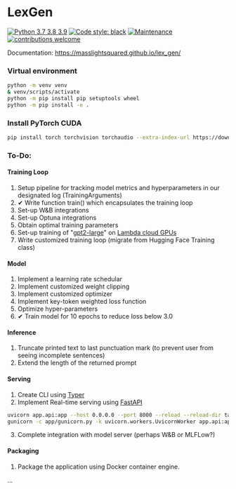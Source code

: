 # LexGen

[<img src="https://img.shields.io/badge/python-3.7%20%7C%203.8%20%7C%203.9-blue.svg" alt="Python 3.7 3.8 3.9">](https://pypi.org/project/pytorch-widedeep/)
[<img src="https://img.shields.io/badge/code%20style-black-000000.svg" alt="Code style: black">](https://github.com/psf/black)
[<img src="https://img.shields.io/badge/Maintained%3F-yes-green.svg" alt="Maintenance">](https://github.com/jrzaurin/pytorch-widedeep/graphs/commit-activity)
[<img src="https://img.shields.io/badge/contributions-welcome-brightgreen.svg?style=flat" alt="contributions welcome">](https://github.com/jrzaurin/pytorch-widedeep/issues)

Documentation: https://masslightsquared.github.io/lex_gen/

### Virtual environment

```bash
python -m venv venv
& venv/scripts/activate
python -m pip install pip setuptools wheel
python -m pip install -e .
```

### Install PyTorch CUDA

```bash
pip install torch torchvision torchaudio --extra-index-url https://download.pytorch.org/whl/cu116
```

### To-Do:

#### Training Loop

1. Setup pipeline for tracking model metrics and hyperparameters in our designated log (TrainingArguments)
2. ✔ Write function train() which encapsulates the training loop
3. Set-up W&B integrations
4. Set-up Optuna integrations
5. Obtain optimal training parameters
6. Set-up training of "[gpt2-large](https://huggingface.co/transformers/v2.2.0/pretrained_models.html)" on [Lambda cloud GPUs](https://lambdalabs.com/)
7. Write customized training loop (migrate from Hugging Face Training class)

#### Model

1. Implement a learning rate schedular
2. Implement customized weight clipping
3. Implement customized optimizer
4. Implement key-token weighted loss function
5. Optimize hyper-parameters
6. ✔ Train model for 10 epochs to reduce loss below 3.0

#### Inference

1. Truncate printed text to last punctuation mark (to prevent user from seeing incomplete sentences)
2. Extend the length of the returned prompt

#### Serving

1. Create CLI using [Typer](https://typer.tiangolo.com/)
2. Implement Real-time serving using [FastAPI](https://fastapi.tiangolo.com/#typer-the-fastapi-of-clis)

```bash
uvicorn app.api:app --host 0.0.0.0 --port 8000 --reload --reload-dir tagifai --reload-dir app  # dev
gunicorn -c app/gunicorn.py -k uvicorn.workers.UvicornWorker app.api:app  # prod
```

3. Complete integration with model server (perhaps W&B or MLFLow?)

#### Packaging

1. Package the application using Docker container engine.

...

